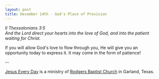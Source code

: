 ```yaml
---
layout: post
title: December 14th - God's Place of Provision
---
```


_II Thessalonians 3:5  
And the Lord direct your hearts into the love of God, and into the
patient waiting for Christ._

If you will allow God's love to flow through you, He will give you
an opportunity today to express it. It may come in the form of
patience!

 --

<a href=http://jesuseveryday.net>Jesus Every Day</a> is a ministry of <a href=http://rodgersbaptist.net>Rodgers Baptist Church</a> in Garland, Texas.
